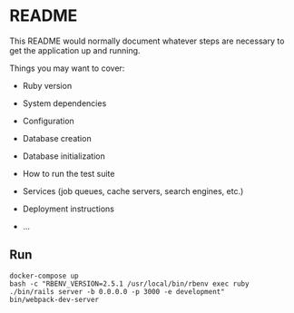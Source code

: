 # README

This README would normally document whatever steps are necessary to get the
application up and running.

Things you may want to cover:

* Ruby version

* System dependencies

* Configuration

* Database creation

* Database initialization

* How to run the test suite

* Services (job queues, cache servers, search engines, etc.)

* Deployment instructions

* ...

## Run
```
docker-compose up
bash -c "RBENV_VERSION=2.5.1 /usr/local/bin/rbenv exec ruby ./bin/rails server -b 0.0.0.0 -p 3000 -e development"
bin/webpack-dev-server
```
